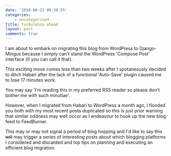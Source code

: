 ```yaml
---
date: '2010-06-23 09:38:55'
categories:
    - uncategorised
title: turbulence ahead
layout: post
comments: true
---
```

I am about to embark on migrating this blog from WordPress to
Django-Mingus because I simply can't stand the WordPress 'Compose Post'
interface (if you can call it that).

This exciting move comes less than two weeks after I spotaneously
decided to ditch Habari after the lack of a functional 'Auto-Save'
plugin caused me to lose 17 minutes work.

You may say 'I'm reading this in my preferred RSS reader so please don't
bother me with such minutiae'.

However, when I migrated from Habari to WordPress a month ago, I flooded
you both with my most recent posts duplicated so this is just prior
warning that similar oddness may well occur as I endeavour to hook up
the new blog feed to FeedBurner.

This may or may not signal a period of blog hopping and I'd like to say
this ~~will~~ may trigger a series of interesting posts about which
blogging platforms I considered and discarded and top tips on planning
and executing an efficient blog migration.
